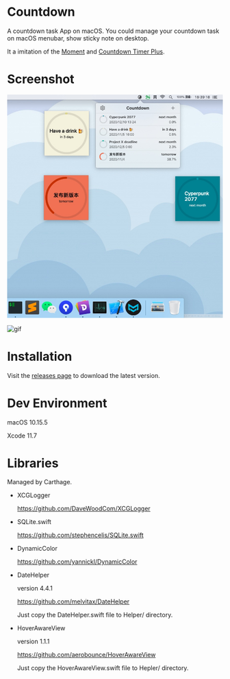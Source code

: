 # Countdown

A countdown task App on macOS. You could manage your countdown task on macOS menubar, show sticky note on desktop.

It a imitation of the [Moment](https://fireball.studio/moment) and [‎Countdown Timer Plus](https://apps.apple.com/us/app/countdown-timer-plus/id1150771803?mt=12).



# Screenshot

![Screenshot](Screenshot.jpg)

![gif](https://i.ibb.co/p0NjVNv/Nov-02-2020-18-30-10.gif)



# Installation

Visit the [releases page](https://github.com/funway/Countdown/releases) to download the latest version.



# Dev Environment

macOS 10.15.5

Xcode 11.7



# Libraries

Managed by Carthage.

- XCGLogger
  
  https://github.com/DaveWoodCom/XCGLogger

- SQLite.swift
  
  https://github.com/stephencelis/SQLite.swift

- DynamicColor
  
  https://github.com/yannickl/DynamicColor

- DateHelper
  
  version 4.4.1
  
  https://github.com/melvitax/DateHelper
  
  Just copy the DateHelper.swift file to Helper/ directory.

- HoverAwareView
  
  version 1.1.1
  
  https://github.com/aerobounce/HoverAwareView
  
  Just copy the HoverAwareView.swift file to Hepler/ directory.
  
  
